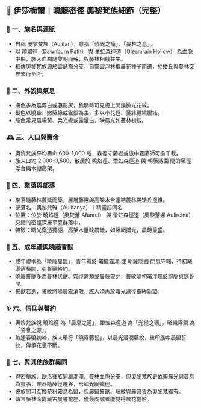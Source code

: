 
## 🌿 伊莎梅爾｜曉藤密徑 奧黎梵族細節（完整）

### 📜 一、族名與源脈
- 自稱 奧黎梵族（Aulifan），意指「曉光之籠」、「蔓林之息」。
- 以 曉焰徑（Dawnburn Path） 與 暈虹森徑道（Gleamrain Hollow） 為血脈中樞，族人血裔隨黎明而蘇，與藤林相纏共生。
- 相傳奧黎梵族源於雲瑟裔分支，自靈雲浮林攜晨花種子南遷，於矮丘與蔓林交界繁衍至今。

### 🍃 二、外貌與氣息
- 膚色多為晨霧白或藤影灰，黎明時可見膚上閃爍微光花紋。
- 髮色以曉金、嫩藤綠或霧銀為主，多以小花苞、蔓絲纏繞編結。
- 瞳色常見晨曦黃、柔光綠或露暈白，映晨光如蔓林初綻。

### 🕰️ 三、人口與壽命
- 奧黎梵族平均壽命 600–1,000 載，森徑守藤者或族中霧藤師可逾千載。
- 族人口約 2,000–3,500，散居於 曉焰徑、暈虹森徑道 與 朝藤隱園 間的藤徑浮台與木棚高架。

### 🌙 四、聚落與部落
- 聚落隨藤林蔓延而築，層層藤棚與高架木台連結蔓林與矮丘邊緣。
- 部落名：奧黎梵雅（Aulifanya）｜精靈語同名  
- 位置：位於 曉焰徑（奧梵蕾 Afanrei） 與 暈虹森徑道（奧黎蕾娜 Aulireina） 交錯的密徑深層平臺群落中。
- 特徵：曙光穿透蔓棚，高架木屋映晨曦，如藤網捕光，晨時最盛。

### 🦜 五、成年禮與曉藤誓獸
- 成年禮稱為「曉藤晨盟」，青年需於 曦織霧澗 或 朝藤隱園 閉息守曙，待初曦灑落藤間，引誓獸締約。
- 曉藤誓獸多為蔓林伏獸、霧徑禽類或晨藤靈芽，誓紋隨初曦浮現於腕脈與鎖骨間。
- 誓獸若逝，誓紋將隨晨霧消散，族人須再於曙光試徑重締新盟。

### ✨ 六、信仰與誓約
- 奧黎梵族視 曉焰徑 為「晨息之道」，暈虹森徑道 為「光縫之環」，曦織霧澗 為「誓息之源」。
- 每逢春曉初啼，族人舉行「曉霧藤誓」，以晨光浸潤藤紋，重印族中晨盟誓紋，傳承花息不斷。

### 🧭 七、與其他族群異同
- 與密蘭族、歐洛賽族同屬潮澤、蔓林血脈分支，但奧黎梵族更依賴晨光與蔓息為靈脈，聚落隨藤徑遷移，形如光網織徑。
- 彼族間可互換花粉霧息為盟，但晨盟誓獸、藤紋與晨祭皆為奧黎梵獨有。
- 傳言藤林深處藏古晨誓花座，僅最虔誠者能覓得晨花靈影。
